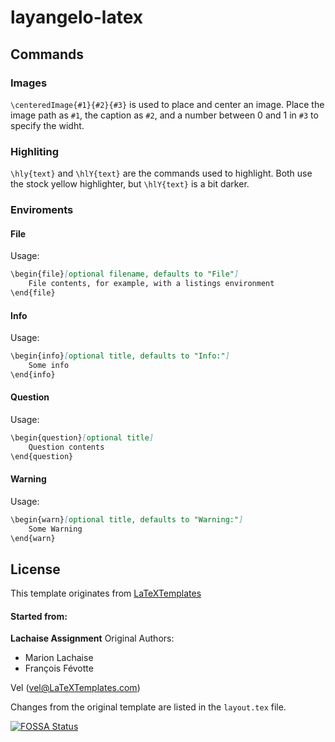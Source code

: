 # layangelo-latex

## Commands

### Images
``\centeredImage{#1}{#2}{#3}`` is used to place and center an image. Place the image path as ``#1``, the caption as ``#2``, and a number between 0 and 1 in ``#3`` to specify the widht.

### Highliting
``\hly{text}`` and ``\hlY{text}`` are the commands used to highlight.
Both use the stock yellow highlighter, but ``\hlY{text}`` is a bit darker.

### Enviroments
#### File
Usage:
```md
\begin{file}[optional filename, defaults to "File"]
	File contents, for example, with a listings environment
\end{file}
```
#### Info
Usage:
```md
\begin{info}[optional title, defaults to "Info:"]
	Some info
\end{info}
```
#### Question
Usage:
``` md
\begin{question}[optional title]
	Question contents
\end{question}
```

#### Warning
Usage:
```md
\begin{warn}[optional title, defaults to "Warning:"]
	Some Warning
\end{warn}
```

## License
This template originates from [LaTeXTemplates](http://www.LaTeXTemplates.com)

#### Started from:
__Lachaise Assignment__
Original Authors:

- Marion Lachaise
- François Févotte

Vel (vel@LaTeXTemplates.com)

Changes from the original template are listed in the ```layout.tex``` file.

[![FOSSA Status](https://app.fossa.com/api/projects/git%2Bgithub.com%2FAngeloFilaseta%2Flayangelo-latex.svg?type=shield)](https://app.fossa.com/projects/git%2Bgithub.com%2FAngeloFilaseta%2Flayangelo-latex?ref=badge_shield)

